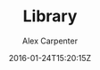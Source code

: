 ---
title: "Library"
github: https://github.com/alexcarpenter/library-jekyll-theme
demo: http://alexcarpenter.me/library-jekyll-theme/
author: Alex Carpenter

ssg:
  - Jekyll
cms:
  - No Cms
date: 2016-01-24T15:20:15Z
github_branch: master
stale: true
---